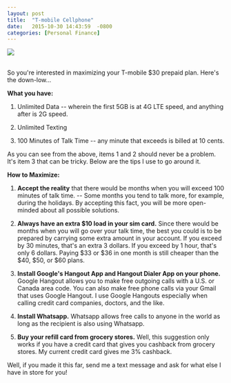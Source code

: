 ```yaml
---
layout: post
title:  "T-mobile Cellphone"
date:   2015-10-30 14:43:59  -0800
categories: [Personal Finance]
---
```


<img src="{{ site.baseurl }}/assets/tmobile.png"  style="display: block; margin: auto;" width=""/>



<br />


So you're interested in maximizing your T-mobile $30 prepaid plan. Here's the down-low...

**What you have:**

1. Unlimited Data -- wherein the first 5GB is at 4G LTE speed, and anything after is 2G speed.

2. Unlimited Texting

3. 100 Minutes of Talk Time -- any minute that exceeds is billed at 10 cents.


As you can see from the above, items 1 and 2 should never be a problem. It's item 3 that can be tricky.  Below are the tips I use to go around it.

**How to Maximize:** 

1. **Accept the reality** that there would be months when you will exceed 100 minutes of talk time. -- Some months you tend to talk more, for example, during the holidays. By accepting this fact, you will be more open-minded about all possible solutions.

2. **Always have an extra $10 load in your sim card.** Since there would be months when you will go over your talk time, the best you could is to be prepared by carrying some extra amount in your account. If you exceed by 30 minutes, that's an extra 3 dollars. If you exceed by 1 hour, that's only 6 dollars. Paying $33 or $36 in one month is still cheaper than the $40, $50, or $60 plans. 

3. **Install Google's Hangout App and Hangout Dialer App on your phone.** Google Hangout allows you to make free outgoing calls with a U.S. or Canada area code.  You can also make free phone calls via your Gmail that uses Google Hangout.  I use Google Hangouts especially when calling credit card companies, doctors, and the like.

4. **Install Whatsapp.** Whatsapp allows free calls to anyone in the world as long as the recipient is also using Whatsapp.  

5. **Buy your refill card from grocery stores.** Well, this suggestion only works if you have a credit card that gives you cashback from grocery stores.  My current credit card gives me 3% cashback.


Well, if you made it this far, send me a text message and ask for what else I have in store for you!



